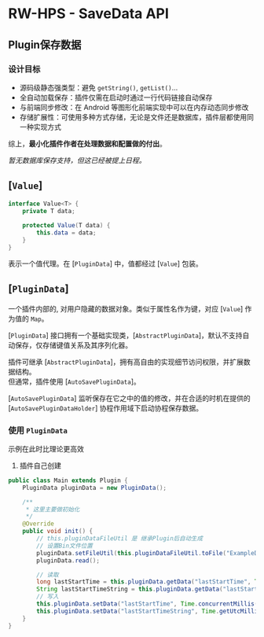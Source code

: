 # RW-HPS - SaveData API

## Plugin保存数据

### 设计目标

- 源码级静态强类型：避免 `getString()`, `getList()`...
- 全自动加载保存：插件仅需在启动时通过一行代码链接自动保存
- 与前端同步修改：在 Android 等图形化前端实现中可以在内存动态同步修改
- 存储扩展性：可使用多种方式存储，无论是文件还是数据库，插件层都使用同一种实现方式

综上，**最小化插件作者在处理数据和配置做的付出**。

*暂无数据库保存支持，但这已经被提上日程。*

## [`Value`]

```java
interface Value<T> {
    private T data;
    
    protected Value(T data) {
        this.data = data;
    }
}
```

表示一个值代理。在 [`PluginData`] 中，值都经过 [`Value`] 包装。

## [`PluginData`]

一个插件内部的, 对用户隐藏的数据对象。类似于属性名作为键，对应 [`Value`] 作为值的 `Map`。

[`PluginData`] 接口拥有一个基础实现类，[`AbstractPluginData`]，默认不支持自动保存，仅存储键值关系及其序列化器。

插件可继承 [`AbstractPluginData`]，拥有高自由的实现细节访问权限，并扩展数据结构。  
但通常，插件使用 [`AutoSavePluginData`]。

[`AutoSavePluginData`] 监听保存在它之中的值的修改，并在合适的时机在提供的 [`AutoSavePluginDataHolder`] 协程作用域下启动协程保存数据。

### 使用 `PluginData`

示例在此时比理论更高效

1. 插件自己创建

```java
public class Main extends Plugin {
    PluginData pluginData = new PluginData();

    /**
     * 这里主要做初始化
     */
    @Override
    public void init() {
        // this.pluginDataFileUtil 是 继承Plugin后自动生成
        // 设置Bin文件位置
        pluginData.setFileUtil(this.pluginDataFileUtil.toFile("ExampleData.bin"));
        pluginData.read();

        // 读取
        long lastStartTime = this.pluginData.getData("lastStartTime", Time.concurrentMillis());
        String lastStartTimeString = this.pluginData.getData("lastStartTimeString", Time.getUtcMilliFormat(1));
        // 写入
        this.pluginData.setData("lastStartTime", Time.concurrentMillis());
        this.pluginData.setData("lastStartTimeString", Time.getUtcMilliFormat(1));
    }
}
```
